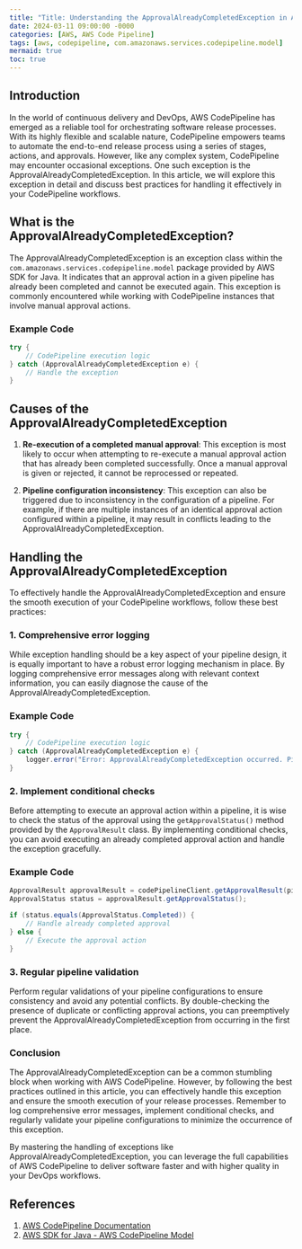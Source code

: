 ```yaml
---
title: "Title: Understanding the ApprovalAlreadyCompletedException in AWS CodePipeline"
date: 2024-03-11 09:00:00 -0000
categories: [AWS, AWS Code Pipeline]
tags: [aws, codepipeline, com.amazonaws.services.codepipeline.model]
mermaid: true
toc: true
---
```



## Introduction

In the world of continuous delivery and DevOps, AWS CodePipeline has emerged as a reliable tool for orchestrating software release processes. With its highly flexible and scalable nature, CodePipeline empowers teams to automate the end-to-end release process using a series of stages, actions, and approvals. However, like any complex system, CodePipeline may encounter occasional exceptions. One such exception is the ApprovalAlreadyCompletedException. In this article, we will explore this exception in detail and discuss best practices for handling it effectively in your CodePipeline workflows.

## What is the ApprovalAlreadyCompletedException?

The ApprovalAlreadyCompletedException is an exception class within the `com.amazonaws.services.codepipeline.model` package provided by AWS SDK for Java. It indicates that an approval action in a given pipeline has already been completed and cannot be executed again. This exception is commonly encountered while working with CodePipeline instances that involve manual approval actions.

### Example Code

```java
try {
    // CodePipeline execution logic
} catch (ApprovalAlreadyCompletedException e) {
    // Handle the exception
}
```

## Causes of the ApprovalAlreadyCompletedException

1. **Re-execution of a completed manual approval**: This exception is most likely to occur when attempting to re-execute a manual approval action that has already been completed successfully. Once a manual approval is given or rejected, it cannot be reprocessed or repeated.

2. **Pipeline configuration inconsistency**: This exception can also be triggered due to inconsistency in the configuration of a pipeline. For example, if there are multiple instances of an identical approval action configured within a pipeline, it may result in conflicts leading to the ApprovalAlreadyCompletedException.

## Handling the ApprovalAlreadyCompletedException

To effectively handle the ApprovalAlreadyCompletedException and ensure the smooth execution of your CodePipeline workflows, follow these best practices:

### 1. Comprehensive error logging

While exception handling should be a key aspect of your pipeline design, it is equally important to have a robust error logging mechanism in place. By logging comprehensive error messages along with relevant context information, you can easily diagnose the cause of the ApprovalAlreadyCompletedException.

### Example Code

```java
try {
    // CodePipeline execution logic
} catch (ApprovalAlreadyCompletedException e) {
    logger.error("Error: ApprovalAlreadyCompletedException occurred. Pipeline: [pipeline_name], ApprovalAction: [approval_action_name]");
}
```

### 2. Implement conditional checks

Before attempting to execute an approval action within a pipeline, it is wise to check the status of the approval using the `getApprovalStatus()` method provided by the `ApprovalResult` class. By implementing conditional checks, you can avoid executing an already completed approval action and handle the exception gracefully.

### Example Code

```java
ApprovalResult approvalResult = codePipelineClient.getApprovalResult(pipelineName, stageName, actionName);
ApprovalStatus status = approvalResult.getApprovalStatus();

if (status.equals(ApprovalStatus.Completed)) {
    // Handle already completed approval
} else {
    // Execute the approval action
}
```

### 3. Regular pipeline validation

Perform regular validations of your pipeline configurations to ensure consistency and avoid any potential conflicts. By double-checking the presence of duplicate or conflicting approval actions, you can preemptively prevent the ApprovalAlreadyCompletedException from occurring in the first place.

### Conclusion

The ApprovalAlreadyCompletedException can be a common stumbling block when working with AWS CodePipeline. However, by following the best practices outlined in this article, you can effectively handle this exception and ensure the smooth execution of your release processes. Remember to log comprehensive error messages, implement conditional checks, and regularly validate your pipeline configurations to minimize the occurrence of this exception.

By mastering the handling of exceptions like ApprovalAlreadyCompletedException, you can leverage the full capabilities of AWS CodePipeline to deliver software faster and with higher quality in your DevOps workflows.

## References

1. [AWS CodePipeline Documentation](https://docs.aws.amazon.com/codepipeline/index.html)
2. [AWS SDK for Java - AWS CodePipeline Model](https://sdk.amazonaws.com/java/api/latest/software/amazon/awssdk/services/codepipeline/model/package-summary.html)